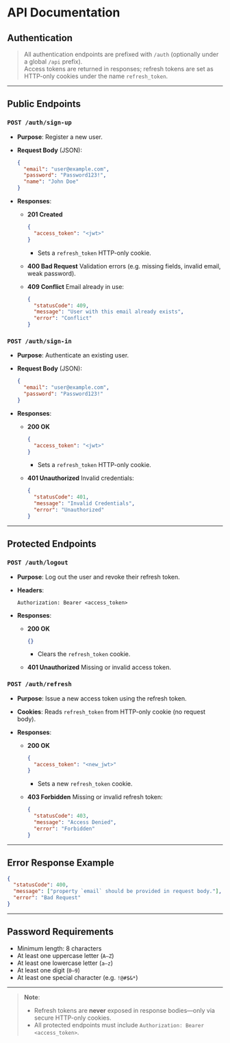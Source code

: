 # API Documentation

## Authentication

> All authentication endpoints are prefixed with `/auth` (optionally under a global `/api` prefix).  
> Access tokens are returned in responses; refresh tokens are set as HTTP-only cookies under the name `refresh_token`.

---

## Public Endpoints

### `POST /auth/sign-up`

- **Purpose**: Register a new user.
- **Request Body** (JSON):

  ```json
  {
    "email": "user@example.com",
    "password": "Password123!",
    "name": "John Doe"
  }
  ```

- **Responses**:

  - **201 Created**

    ```json
    {
      "access_token": "<jwt>"
    }
    ```

    - Sets a `refresh_token` HTTP-only cookie.

  - **400 Bad Request**
    Validation errors (e.g. missing fields, invalid email, weak password).
  - **409 Conflict**
    Email already in use:

    ```json
    {
      "statusCode": 409,
      "message": "User with this email already exists",
      "error": "Conflict"
    }
    ```

### `POST /auth/sign-in`

- **Purpose**: Authenticate an existing user.
- **Request Body** (JSON):

  ```json
  {
    "email": "user@example.com",
    "password": "Password123!"
  }
  ```

- **Responses**:

  - **200 OK**

    ```json
    {
      "access_token": "<jwt>"
    }
    ```

    - Sets a `refresh_token` HTTP-only cookie.

  - **401 Unauthorized**
    Invalid credentials:

    ```json
    {
      "statusCode": 401,
      "message": "Invalid Credentials",
      "error": "Unauthorized"
    }
    ```

---

## Protected Endpoints

### `POST /auth/logout`

- **Purpose**: Log out the user and revoke their refresh token.
- **Headers**:

  ```
  Authorization: Bearer <access_token>
  ```

- **Responses**:

  - **200 OK**

    ```json
    {}
    ```

    - Clears the `refresh_token` cookie.

  - **401 Unauthorized**
    Missing or invalid access token.

### `POST /auth/refresh`

- **Purpose**: Issue a new access token using the refresh token.
- **Cookies**:
  Reads `refresh_token` from HTTP-only cookie (no request body).
- **Responses**:

  - **200 OK**

    ```json
    {
      "access_token": "<new_jwt>"
    }
    ```

    - Sets a new `refresh_token` cookie.

  - **403 Forbidden**
    Missing or invalid refresh token:

    ```json
    {
      "statusCode": 403,
      "message": "Access Denied",
      "error": "Forbidden"
    }
    ```

---

## Error Response Example

```json
{
  "statusCode": 400,
  "message": ["property `email` should be provided in request body."],
  "error": "Bad Request"
}
```

---

## Password Requirements

- Minimum length: 8 characters
- At least one uppercase letter (`A–Z`)
- At least one lowercase letter (`a–z`)
- At least one digit (`0–9`)
- At least one special character (e.g. `!@#$&*`)

---

> **Note**:
>
> - Refresh tokens are **never** exposed in response bodies—only via secure HTTP-only cookies.
> - All protected endpoints must include `Authorization: Bearer <access_token>`.

```

```
